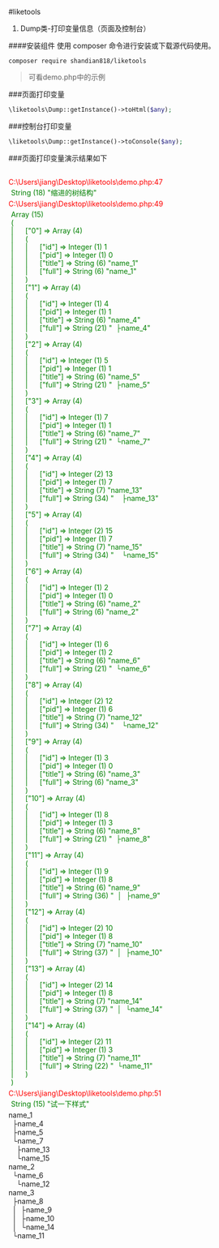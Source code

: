 #liketools

1. Dump类-打印变量信息（页面及控制台）

####安装组件
使用 composer 命令进行安装或下载源代码使用。

```shell
composer require shandian818/liketools
```
> 可看demo.php中的示例

###页面打印变量
   
```php
\liketools\Dump::getInstance()->toHtml($any);
```

###控制台打印变量
   
```php
\liketools\Dump::getInstance()->toConsole($any);
```
###页面打印变量演示结果如下
##
<div>
	<p style="color: red;margin: 0">C:\Users\jiang\Desktop\liketools\demo.php:47</p>
	<p style="color: green;line-height: 16px; font-size: 14px;margin: 5px;white-space: nowrap;">
String (18) "缩进的树结构"<br />
	</p>
</div>

<div>
	<p style="color: red;margin: 0">C:\Users\jiang\Desktop\liketools\demo.php:49</p>
	<p style="color: green;line-height: 16px; font-size: 14px;margin: 5px;white-space: nowrap;">
Array (15)<br />
(<br />
|&nbsp;&nbsp;&nbsp;&nbsp;&nbsp;&nbsp;["0"] => Array (4)<br />
|&nbsp;&nbsp;&nbsp;&nbsp;&nbsp;&nbsp;(<br />
|&nbsp;&nbsp;&nbsp;&nbsp;&nbsp;&nbsp;|&nbsp;&nbsp;&nbsp;&nbsp;&nbsp;&nbsp;["id"] => Integer (1) 1<br />
|&nbsp;&nbsp;&nbsp;&nbsp;&nbsp;&nbsp;|&nbsp;&nbsp;&nbsp;&nbsp;&nbsp;&nbsp;["pid"] => Integer (1) 0<br />
|&nbsp;&nbsp;&nbsp;&nbsp;&nbsp;&nbsp;|&nbsp;&nbsp;&nbsp;&nbsp;&nbsp;&nbsp;["title"] => String (6) "name_1"<br />
|&nbsp;&nbsp;&nbsp;&nbsp;&nbsp;&nbsp;|&nbsp;&nbsp;&nbsp;&nbsp;&nbsp;&nbsp;["full"] => String (6) "name_1"<br />
|&nbsp;&nbsp;&nbsp;&nbsp;&nbsp;&nbsp;)<br />
|&nbsp;&nbsp;&nbsp;&nbsp;&nbsp;&nbsp;["1"] => Array (4)<br />
|&nbsp;&nbsp;&nbsp;&nbsp;&nbsp;&nbsp;(<br />
|&nbsp;&nbsp;&nbsp;&nbsp;&nbsp;&nbsp;|&nbsp;&nbsp;&nbsp;&nbsp;&nbsp;&nbsp;["id"] => Integer (1) 4<br />
|&nbsp;&nbsp;&nbsp;&nbsp;&nbsp;&nbsp;|&nbsp;&nbsp;&nbsp;&nbsp;&nbsp;&nbsp;["pid"] => Integer (1) 1<br />
|&nbsp;&nbsp;&nbsp;&nbsp;&nbsp;&nbsp;|&nbsp;&nbsp;&nbsp;&nbsp;&nbsp;&nbsp;["title"] => String (6) "name_4"<br />
|&nbsp;&nbsp;&nbsp;&nbsp;&nbsp;&nbsp;|&nbsp;&nbsp;&nbsp;&nbsp;&nbsp;&nbsp;["full"] => String (21) "&nbsp;&nbsp;├name_4"<br />
|&nbsp;&nbsp;&nbsp;&nbsp;&nbsp;&nbsp;)<br />
|&nbsp;&nbsp;&nbsp;&nbsp;&nbsp;&nbsp;["2"] => Array (4)<br />
|&nbsp;&nbsp;&nbsp;&nbsp;&nbsp;&nbsp;(<br />
|&nbsp;&nbsp;&nbsp;&nbsp;&nbsp;&nbsp;|&nbsp;&nbsp;&nbsp;&nbsp;&nbsp;&nbsp;["id"] => Integer (1) 5<br />
|&nbsp;&nbsp;&nbsp;&nbsp;&nbsp;&nbsp;|&nbsp;&nbsp;&nbsp;&nbsp;&nbsp;&nbsp;["pid"] => Integer (1) 1<br />
|&nbsp;&nbsp;&nbsp;&nbsp;&nbsp;&nbsp;|&nbsp;&nbsp;&nbsp;&nbsp;&nbsp;&nbsp;["title"] => String (6) "name_5"<br />
|&nbsp;&nbsp;&nbsp;&nbsp;&nbsp;&nbsp;|&nbsp;&nbsp;&nbsp;&nbsp;&nbsp;&nbsp;["full"] => String (21) "&nbsp;&nbsp;├name_5"<br />
|&nbsp;&nbsp;&nbsp;&nbsp;&nbsp;&nbsp;)<br />
|&nbsp;&nbsp;&nbsp;&nbsp;&nbsp;&nbsp;["3"] => Array (4)<br />
|&nbsp;&nbsp;&nbsp;&nbsp;&nbsp;&nbsp;(<br />
|&nbsp;&nbsp;&nbsp;&nbsp;&nbsp;&nbsp;|&nbsp;&nbsp;&nbsp;&nbsp;&nbsp;&nbsp;["id"] => Integer (1) 7<br />
|&nbsp;&nbsp;&nbsp;&nbsp;&nbsp;&nbsp;|&nbsp;&nbsp;&nbsp;&nbsp;&nbsp;&nbsp;["pid"] => Integer (1) 1<br />
|&nbsp;&nbsp;&nbsp;&nbsp;&nbsp;&nbsp;|&nbsp;&nbsp;&nbsp;&nbsp;&nbsp;&nbsp;["title"] => String (6) "name_7"<br />
|&nbsp;&nbsp;&nbsp;&nbsp;&nbsp;&nbsp;|&nbsp;&nbsp;&nbsp;&nbsp;&nbsp;&nbsp;["full"] => String (21) "&nbsp;&nbsp;└name_7"<br />
|&nbsp;&nbsp;&nbsp;&nbsp;&nbsp;&nbsp;)<br />
|&nbsp;&nbsp;&nbsp;&nbsp;&nbsp;&nbsp;["4"] => Array (4)<br />
|&nbsp;&nbsp;&nbsp;&nbsp;&nbsp;&nbsp;(<br />
|&nbsp;&nbsp;&nbsp;&nbsp;&nbsp;&nbsp;|&nbsp;&nbsp;&nbsp;&nbsp;&nbsp;&nbsp;["id"] => Integer (2) 13<br />
|&nbsp;&nbsp;&nbsp;&nbsp;&nbsp;&nbsp;|&nbsp;&nbsp;&nbsp;&nbsp;&nbsp;&nbsp;["pid"] => Integer (1) 7<br />
|&nbsp;&nbsp;&nbsp;&nbsp;&nbsp;&nbsp;|&nbsp;&nbsp;&nbsp;&nbsp;&nbsp;&nbsp;["title"] => String (7) "name_13"<br />
|&nbsp;&nbsp;&nbsp;&nbsp;&nbsp;&nbsp;|&nbsp;&nbsp;&nbsp;&nbsp;&nbsp;&nbsp;["full"] => String (34) "&nbsp;&nbsp;&nbsp;&nbsp;├name_13"<br />
|&nbsp;&nbsp;&nbsp;&nbsp;&nbsp;&nbsp;)<br />
|&nbsp;&nbsp;&nbsp;&nbsp;&nbsp;&nbsp;["5"] => Array (4)<br />
|&nbsp;&nbsp;&nbsp;&nbsp;&nbsp;&nbsp;(<br />
|&nbsp;&nbsp;&nbsp;&nbsp;&nbsp;&nbsp;|&nbsp;&nbsp;&nbsp;&nbsp;&nbsp;&nbsp;["id"] => Integer (2) 15<br />
|&nbsp;&nbsp;&nbsp;&nbsp;&nbsp;&nbsp;|&nbsp;&nbsp;&nbsp;&nbsp;&nbsp;&nbsp;["pid"] => Integer (1) 7<br />
|&nbsp;&nbsp;&nbsp;&nbsp;&nbsp;&nbsp;|&nbsp;&nbsp;&nbsp;&nbsp;&nbsp;&nbsp;["title"] => String (7) "name_15"<br />
|&nbsp;&nbsp;&nbsp;&nbsp;&nbsp;&nbsp;|&nbsp;&nbsp;&nbsp;&nbsp;&nbsp;&nbsp;["full"] => String (34) "&nbsp;&nbsp;&nbsp;&nbsp;└name_15"<br />
|&nbsp;&nbsp;&nbsp;&nbsp;&nbsp;&nbsp;)<br />
|&nbsp;&nbsp;&nbsp;&nbsp;&nbsp;&nbsp;["6"] => Array (4)<br />
|&nbsp;&nbsp;&nbsp;&nbsp;&nbsp;&nbsp;(<br />
|&nbsp;&nbsp;&nbsp;&nbsp;&nbsp;&nbsp;|&nbsp;&nbsp;&nbsp;&nbsp;&nbsp;&nbsp;["id"] => Integer (1) 2<br />
|&nbsp;&nbsp;&nbsp;&nbsp;&nbsp;&nbsp;|&nbsp;&nbsp;&nbsp;&nbsp;&nbsp;&nbsp;["pid"] => Integer (1) 0<br />
|&nbsp;&nbsp;&nbsp;&nbsp;&nbsp;&nbsp;|&nbsp;&nbsp;&nbsp;&nbsp;&nbsp;&nbsp;["title"] => String (6) "name_2"<br />
|&nbsp;&nbsp;&nbsp;&nbsp;&nbsp;&nbsp;|&nbsp;&nbsp;&nbsp;&nbsp;&nbsp;&nbsp;["full"] => String (6) "name_2"<br />
|&nbsp;&nbsp;&nbsp;&nbsp;&nbsp;&nbsp;)<br />
|&nbsp;&nbsp;&nbsp;&nbsp;&nbsp;&nbsp;["7"] => Array (4)<br />
|&nbsp;&nbsp;&nbsp;&nbsp;&nbsp;&nbsp;(<br />
|&nbsp;&nbsp;&nbsp;&nbsp;&nbsp;&nbsp;|&nbsp;&nbsp;&nbsp;&nbsp;&nbsp;&nbsp;["id"] => Integer (1) 6<br />
|&nbsp;&nbsp;&nbsp;&nbsp;&nbsp;&nbsp;|&nbsp;&nbsp;&nbsp;&nbsp;&nbsp;&nbsp;["pid"] => Integer (1) 2<br />
|&nbsp;&nbsp;&nbsp;&nbsp;&nbsp;&nbsp;|&nbsp;&nbsp;&nbsp;&nbsp;&nbsp;&nbsp;["title"] => String (6) "name_6"<br />
|&nbsp;&nbsp;&nbsp;&nbsp;&nbsp;&nbsp;|&nbsp;&nbsp;&nbsp;&nbsp;&nbsp;&nbsp;["full"] => String (21) "&nbsp;&nbsp;└name_6"<br />
|&nbsp;&nbsp;&nbsp;&nbsp;&nbsp;&nbsp;)<br />
|&nbsp;&nbsp;&nbsp;&nbsp;&nbsp;&nbsp;["8"] => Array (4)<br />
|&nbsp;&nbsp;&nbsp;&nbsp;&nbsp;&nbsp;(<br />
|&nbsp;&nbsp;&nbsp;&nbsp;&nbsp;&nbsp;|&nbsp;&nbsp;&nbsp;&nbsp;&nbsp;&nbsp;["id"] => Integer (2) 12<br />
|&nbsp;&nbsp;&nbsp;&nbsp;&nbsp;&nbsp;|&nbsp;&nbsp;&nbsp;&nbsp;&nbsp;&nbsp;["pid"] => Integer (1) 6<br />
|&nbsp;&nbsp;&nbsp;&nbsp;&nbsp;&nbsp;|&nbsp;&nbsp;&nbsp;&nbsp;&nbsp;&nbsp;["title"] => String (7) "name_12"<br />
|&nbsp;&nbsp;&nbsp;&nbsp;&nbsp;&nbsp;|&nbsp;&nbsp;&nbsp;&nbsp;&nbsp;&nbsp;["full"] => String (34) "&nbsp;&nbsp;&nbsp;&nbsp;└name_12"<br />
|&nbsp;&nbsp;&nbsp;&nbsp;&nbsp;&nbsp;)<br />
|&nbsp;&nbsp;&nbsp;&nbsp;&nbsp;&nbsp;["9"] => Array (4)<br />
|&nbsp;&nbsp;&nbsp;&nbsp;&nbsp;&nbsp;(<br />
|&nbsp;&nbsp;&nbsp;&nbsp;&nbsp;&nbsp;|&nbsp;&nbsp;&nbsp;&nbsp;&nbsp;&nbsp;["id"] => Integer (1) 3<br />
|&nbsp;&nbsp;&nbsp;&nbsp;&nbsp;&nbsp;|&nbsp;&nbsp;&nbsp;&nbsp;&nbsp;&nbsp;["pid"] => Integer (1) 0<br />
|&nbsp;&nbsp;&nbsp;&nbsp;&nbsp;&nbsp;|&nbsp;&nbsp;&nbsp;&nbsp;&nbsp;&nbsp;["title"] => String (6) "name_3"<br />
|&nbsp;&nbsp;&nbsp;&nbsp;&nbsp;&nbsp;|&nbsp;&nbsp;&nbsp;&nbsp;&nbsp;&nbsp;["full"] => String (6) "name_3"<br />
|&nbsp;&nbsp;&nbsp;&nbsp;&nbsp;&nbsp;)<br />
|&nbsp;&nbsp;&nbsp;&nbsp;&nbsp;&nbsp;["10"] => Array (4)<br />
|&nbsp;&nbsp;&nbsp;&nbsp;&nbsp;&nbsp;(<br />
|&nbsp;&nbsp;&nbsp;&nbsp;&nbsp;&nbsp;|&nbsp;&nbsp;&nbsp;&nbsp;&nbsp;&nbsp;["id"] => Integer (1) 8<br />
|&nbsp;&nbsp;&nbsp;&nbsp;&nbsp;&nbsp;|&nbsp;&nbsp;&nbsp;&nbsp;&nbsp;&nbsp;["pid"] => Integer (1) 3<br />
|&nbsp;&nbsp;&nbsp;&nbsp;&nbsp;&nbsp;|&nbsp;&nbsp;&nbsp;&nbsp;&nbsp;&nbsp;["title"] => String (6) "name_8"<br />
|&nbsp;&nbsp;&nbsp;&nbsp;&nbsp;&nbsp;|&nbsp;&nbsp;&nbsp;&nbsp;&nbsp;&nbsp;["full"] => String (21) "&nbsp;&nbsp;├name_8"<br />
|&nbsp;&nbsp;&nbsp;&nbsp;&nbsp;&nbsp;)<br />
|&nbsp;&nbsp;&nbsp;&nbsp;&nbsp;&nbsp;["11"] => Array (4)<br />
|&nbsp;&nbsp;&nbsp;&nbsp;&nbsp;&nbsp;(<br />
|&nbsp;&nbsp;&nbsp;&nbsp;&nbsp;&nbsp;|&nbsp;&nbsp;&nbsp;&nbsp;&nbsp;&nbsp;["id"] => Integer (1) 9<br />
|&nbsp;&nbsp;&nbsp;&nbsp;&nbsp;&nbsp;|&nbsp;&nbsp;&nbsp;&nbsp;&nbsp;&nbsp;["pid"] => Integer (1) 8<br />
|&nbsp;&nbsp;&nbsp;&nbsp;&nbsp;&nbsp;|&nbsp;&nbsp;&nbsp;&nbsp;&nbsp;&nbsp;["title"] => String (6) "name_9"<br />
|&nbsp;&nbsp;&nbsp;&nbsp;&nbsp;&nbsp;|&nbsp;&nbsp;&nbsp;&nbsp;&nbsp;&nbsp;["full"] => String (36) "&nbsp;&nbsp;│&nbsp;&nbsp;├name_9"<br />
|&nbsp;&nbsp;&nbsp;&nbsp;&nbsp;&nbsp;)<br />
|&nbsp;&nbsp;&nbsp;&nbsp;&nbsp;&nbsp;["12"] => Array (4)<br />
|&nbsp;&nbsp;&nbsp;&nbsp;&nbsp;&nbsp;(<br />
|&nbsp;&nbsp;&nbsp;&nbsp;&nbsp;&nbsp;|&nbsp;&nbsp;&nbsp;&nbsp;&nbsp;&nbsp;["id"] => Integer (2) 10<br />
|&nbsp;&nbsp;&nbsp;&nbsp;&nbsp;&nbsp;|&nbsp;&nbsp;&nbsp;&nbsp;&nbsp;&nbsp;["pid"] => Integer (1) 8<br />
|&nbsp;&nbsp;&nbsp;&nbsp;&nbsp;&nbsp;|&nbsp;&nbsp;&nbsp;&nbsp;&nbsp;&nbsp;["title"] => String (7) "name_10"<br />
|&nbsp;&nbsp;&nbsp;&nbsp;&nbsp;&nbsp;|&nbsp;&nbsp;&nbsp;&nbsp;&nbsp;&nbsp;["full"] => String (37) "&nbsp;&nbsp;│&nbsp;&nbsp;├name_10"<br />
|&nbsp;&nbsp;&nbsp;&nbsp;&nbsp;&nbsp;)<br />
|&nbsp;&nbsp;&nbsp;&nbsp;&nbsp;&nbsp;["13"] => Array (4)<br />
|&nbsp;&nbsp;&nbsp;&nbsp;&nbsp;&nbsp;(<br />
|&nbsp;&nbsp;&nbsp;&nbsp;&nbsp;&nbsp;|&nbsp;&nbsp;&nbsp;&nbsp;&nbsp;&nbsp;["id"] => Integer (2) 14<br />
|&nbsp;&nbsp;&nbsp;&nbsp;&nbsp;&nbsp;|&nbsp;&nbsp;&nbsp;&nbsp;&nbsp;&nbsp;["pid"] => Integer (1) 8<br />
|&nbsp;&nbsp;&nbsp;&nbsp;&nbsp;&nbsp;|&nbsp;&nbsp;&nbsp;&nbsp;&nbsp;&nbsp;["title"] => String (7) "name_14"<br />
|&nbsp;&nbsp;&nbsp;&nbsp;&nbsp;&nbsp;|&nbsp;&nbsp;&nbsp;&nbsp;&nbsp;&nbsp;["full"] => String (37) "&nbsp;&nbsp;│&nbsp;&nbsp;└name_14"<br />
|&nbsp;&nbsp;&nbsp;&nbsp;&nbsp;&nbsp;)<br />
|&nbsp;&nbsp;&nbsp;&nbsp;&nbsp;&nbsp;["14"] => Array (4)<br />
|&nbsp;&nbsp;&nbsp;&nbsp;&nbsp;&nbsp;(<br />
|&nbsp;&nbsp;&nbsp;&nbsp;&nbsp;&nbsp;|&nbsp;&nbsp;&nbsp;&nbsp;&nbsp;&nbsp;["id"] => Integer (2) 11<br />
|&nbsp;&nbsp;&nbsp;&nbsp;&nbsp;&nbsp;|&nbsp;&nbsp;&nbsp;&nbsp;&nbsp;&nbsp;["pid"] => Integer (1) 3<br />
|&nbsp;&nbsp;&nbsp;&nbsp;&nbsp;&nbsp;|&nbsp;&nbsp;&nbsp;&nbsp;&nbsp;&nbsp;["title"] => String (7) "name_11"<br />
|&nbsp;&nbsp;&nbsp;&nbsp;&nbsp;&nbsp;|&nbsp;&nbsp;&nbsp;&nbsp;&nbsp;&nbsp;["full"] => String (22) "&nbsp;&nbsp;└name_11"<br />
|&nbsp;&nbsp;&nbsp;&nbsp;&nbsp;&nbsp;)<br />
)<br />
	</p>
</div>

<div>
	<p style="color: red;margin: 0">C:\Users\jiang\Desktop\liketools\demo.php:51</p>
	<p style="color: green;line-height: 16px; font-size: 14px;margin: 5px;white-space: nowrap;">
String (15) "试一下样式"<br />
	</p>
</div>
name_1<br>
&nbsp;&nbsp;├name_4<br>
&nbsp;&nbsp;├name_5<br>
&nbsp;&nbsp;└name_7<br>
&nbsp;&nbsp;&nbsp;&nbsp;├name_13<br>
&nbsp;&nbsp;&nbsp;&nbsp;└name_15<br>
name_2<br>
&nbsp;&nbsp;└name_6<br>
&nbsp;&nbsp;&nbsp;&nbsp;└name_12<br>
name_3<br>
&nbsp;&nbsp;├name_8<br>
&nbsp;&nbsp;│&nbsp;&nbsp;├name_9<br>
&nbsp;&nbsp;│&nbsp;&nbsp;├name_10<br>
&nbsp;&nbsp;│&nbsp;&nbsp;└name_14<br>
&nbsp;&nbsp;└name_11<br>
